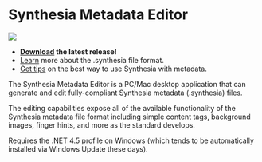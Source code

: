 Synthesia Metadata Editor
=========================

![](screenshot.png)


- **[Download](https://github.com/Synthesia-LLC/metadata-editor/releases/latest) the latest release!**
- [Learn](https://github.com/Synthesia-LLC/metadata-editor/wiki) more about the .synthesia file format.
- [Get tips](https://synthesia.app/support/guide/contentCreators) on the best way to use Synthesia with metadata.

The Synthesia Metadata Editor is a PC/Mac desktop application that can generate and edit fully-compliant Synthesia metadata (.synthesia) files.

The editing capabilities expose all of the available functionality of the Synthesia metadata file format including simple content tags, background images, finger hints, and more as the standard develops.

Requires the .NET 4.5 profile on Windows (which tends to be automatically installed via Windows Update these days).
